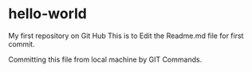 # hello-world
My first repository on Git Hub
This is to Edit the Readme.md file for first commit.

Committing this file from local machine by GIT Commands.